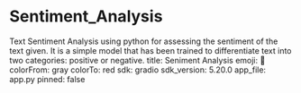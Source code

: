# Sentiment_Analysis
Text Sentiment Analysis using python for assessing the sentiment of the text given. It is a simple model that has been trained to differentiate text into two categories: positive or negative.
title: Seniment Analysis
emoji: 🐠
colorFrom: gray
colorTo: red
sdk: gradio
sdk_version: 5.20.0
app_file: app.py
pinned: false
